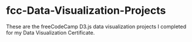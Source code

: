 # fcc-Data-Visualization-Projects

These are the freeCodeCamp D3.js data visualization projects I completed for my Data Visualization Certificate.
